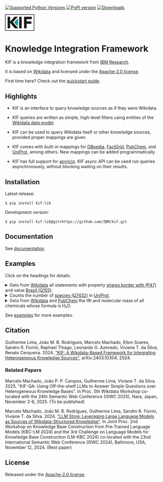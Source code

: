 [![Supported Python Versions](https://img.shields.io/pypi/pyversions/kif_lib)](https://pypi.org/project/kif_lib/) [![PyPI version](https://badge.fury.io/py/kif_lib.svg)](https://badge.fury.io/py/kif_lib) [![Downloads](https://pepy.tech/badge/kif_lib/month)](https://pepy.tech/project/kif_lib)

<img src="https://raw.githubusercontent.com/IBM/kif/refs/heads/main/docs/_static/kif-boxed.svg" width="96">

# Knowledge Integration Framework

KIF is a knowledge integration framework from [IBM Research](https://research.ibm.com/).

It is based on [Wikidata](https://www.wikidata.org/) and licensed under the [Apache-2.0 license](./LICENSE).

First time here? Check out the [quickstart guide](https://ibm.github.io/kif/quickstart.html).

## Highlights

* KIF is an interface to query knowledge sources as if they were Wikidata.

* KIF queries are written as simple, high-level filters using entities of the [Wikidata data model](https://www.wikidata.org/wiki/Wikidata:Data_model).

* KIF can be used to query Wikidata itself or other knowledge sources, provided proper mappings are given.

* KIF comes with built-in mappings for [DBpedia](https://www.dbpedia.org/), [FactGrid](https://database.factgrid.de/), [PubChem](https://pubchem.ncbi.nlm.nih.gov/), and [UniProt](https://www.uniprot.org/), among others.  New mappings can be added programmatically.

* KIF has full support for [asyncio](https://docs.python.org/3/library/asyncio.html).  KIF async API can be used run queries asynchronously, without blocking waiting on their results.

## Installation

Latest release:

```shell
$ pip install kif-lib
```

Development version:

```shell
$ pip install kif-lib@git+https://github.com/IBM/kif.git
```

## Documentation

See [documentation](https://ibm.github.io/kif/).

## Examples

Click on the headings for details.

<details>
<summary>
Gets from <a href="https://www.wikidata.org/">Wikidata</a> all statements with property <a href="http://www.wikidata.org/entity/P47">shares border with (P47)</a> and value <a href="http://www.wikidata.org/entity/Q155">Brazil (Q155)</a>.
</summary>
<br/>

<b>KIF CLI</b>

```shell
kif filter -s wikidata --property=wd.shares_border_with --value='wd.Q(155)'
```

> (**Statement** (**Item** [Argentina](http://www.wikidata.org/entity/Q414)) (**ValueSnak** (**Property** [shares border with](http://www.wikidata.org/entity/P47)) (**Item** [Brazil](http://www.wikidata.org/entity/Q155)))) <br/>
> (**Statement** (**Item** [Peru](http://www.wikidata.org/entity/Q419)) (**ValueSnak** (**Property** [shares border with](http://www.wikidata.org/entity/P47)) (**Item** [Brazil](http://www.wikidata.org/entity/Q155)))) <br/>
> (**Statement** (**Item** [Paraguay](http://www.wikidata.org/entity/Q733)) (**ValueSnak** (**Property** [shares border with](http://www.wikidata.org/entity/P47)) (**Item** [Brazil](http://www.wikidata.org/entity/Q155)))) <br/>
> ⋮

<b>KIF API</b>

```python
from kif_lib import *               # import the KIF namespace
from kif_lib.vocabulary import wd   # import the Wikidata vocabulary module

# Create a SPARQL store loaded with Wikidata mappings and optimized for WDQS.
kb = Store('wikidata', 'https://query.wikidata.org/sparql')

# Filter all statements with the given property and value.
for stmt in kb.filter(property=wd.shares_border_with, value=wd.Q(155)):
    print(stmt)
```
</details>

<details>
<summary>
Counts the number of <a href="http://www.wikidata.org/entity/Q7432">species (Q7432)</a> in <a href="https://www.uniprot.org/">UniProt</a>.
</summary>
<br/>

<b>KIF CLI</b>

```shell
$ kif count -s uniprot --select s --property=wd.taxon_rank --value=wd.species
```

> 2182677

<b>KIF API</b>

```python
# Create a SPARQL store loaded with UniProt mappings.
kb = Store('uniprot', 'https://sparql.uniprot.org/sparql')

# Count the number of distinct subjects of statements with the given property and value.
n = kb.count_s(property=wd.taxon_rank, value=wd.species)
print(n)
```
</details>

<details>
<summary>
Gets from <a href="https://www.wikidata.org/">Wikidata</a> and <a href="https://qlever.cs.uni-freiburg.de/api/pubchem">PubChem</a> the IRI and molecular mass of all chemicals whose formula is H₂O.
</summary>
</br>

<b>KIF CLI</b>

```shell
$ kif filter -s wikidata -s pubchem --select sv --subject='wd.chemical_formula("H₂O")' --property=wd.mass
```

> (**Item** [hydrogen tritium oxide](http://www.wikidata.org/entity/Q106010186)) 20.01878893 [dalton](http://www.wikidata.org/entity/Q483261) <br/>
> (**Item** [oxygen-15 atom](http://rdf.ncbi.nlm.nih.gov/pubchem/compound/CID10129877)) 17.0187 [dalton](http://www.wikidata.org/entity/Q483261) <br/>
> (**Item** [diprotium oxide](http://www.wikidata.org/entity/Q106010185)) 18.010564684 [dalton](http://www.wikidata.org/entity/Q483261) <br/>
> ⋮

<b>KIF API</b>

```python
# Create a mixer store combining:
# • wikidata: A SPARQL store loaded with Wikidata mappings optimized for WDQS.
# • pubchem: A SPARQL store loaded with PubChem RDF mappings.

kb = Store('mixer', [
    Store('wikidata', 'https://query.wikidata.org/sparql'),
    Store('pubchem', 'https://qlever.cs.uni-freiburg.de/api/pubchem')])

# Filter the subject and value (sv) of all statements where:
# • subject has chemical formula (P274) H₂O.
# • property is mass (P2067).

it = kb.filter_sv(subject=wd.chemical_formula('H₂O'), property=wd.mass)
for chem, mass in it:
    print(chem, mass)
```
</details>

See [examples](./examples) for more examples.

## Citation

Guilherme Lima, João M. B. Rodrigues, Marcelo Machado, Elton Soares, Sandro R. Fiorini, Raphael Thiago, Leonardo G. Azevedo, Viviane T. da Silva, Renato Cerqueira.  2024.  ["KIF: A Wikidata-Based Framework for Integrating Heterogeneous Knowledge Sources"](https://arxiv.org/abs/2403.10304), arXiv:2403.10304, 2024.

### Related Papers

Marcelo Machado, João P. P. Campos, Guilherme Lima, Viviane T. da Silva.  2025.  "KIF-QA: Using Off-the-shelf LLMs to Answer Simple Questions over Heterogeneous Knowledge Bases".  In Proc. 5th Wikidata Workshop co-located with the 24th Semantic Web Conference (ISWC 2025), Nara, Japan, November 2-6, 2025. (To be published)

Marcelo Machado, João M. B. Rodrigues, Guilherme Lima, Sandro R. Fiorini, Viviane T. da Silva. 2024. ["LLM Store: Leveraging Large Language Models as Sources of Wikidata-Structured Knowledge"](https://ceur-ws.org/Vol-3853/paper6.pdf). In Joint Proc. 2nd Workshop on Knowledge Base Construction from Pre-Trained Language Models (KBC-LM 2024) and the 3rd Challenge on Language Models for Knowledge Base Construction (LM-KBC 2024) co-located with the 23nd International Semantic Web Conference (ISWC 2024), Baltimore, USA, November 12, 2024.  (Best paper)


## License

Released under the [Apache-2.0 license](./LICENSE).
